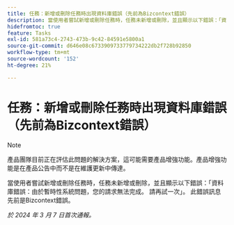```yaml
---
title: 任務：新增或刪除任務時出現資料庫錯誤（先前為Bizcontext錯誤）
description: 當使用者嘗試新增或刪除任務時，任務未新增或刪除，並且顯示以下錯誤：「資料庫錯誤：由於暫時性系統問題，您的請求無法完成。 請再試一次」。 此錯誤訊息先前是Bizcontext錯誤。
hidefromtoc: true
feature: Tasks
exl-id: 581a73c4-2743-473b-9c42-84591e5800a1
source-git-commit: d646e08c6733909733779734222db2f728b92850
workflow-type: tm+mt
source-wordcount: '152'
ht-degree: 21%

---
```


# 任務：新增或刪除任務時出現資料庫錯誤（先前為Bizcontext錯誤）

>[!NOTE]
>
>產品團隊目前正在評估此問題的解決方案，這可能需要產品增強功能。產品增強功能是在產品公告中而不是在維護更新中傳達。

當使用者嘗試新增或刪除任務時，任務未新增或刪除，並且顯示以下錯誤：「資料庫錯誤：由於暫時性系統問題，您的請求無法完成。 請再試一次」。 此錯誤訊息先前是Bizcontext錯誤。

_於 2024 年 3 月 7 日首次通報。_

